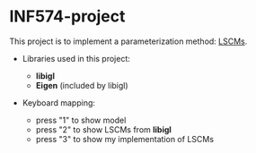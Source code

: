 # INF574-project

This project is to implement a parameterization method: [LSCMs](https://members.loria.fr/Bruno.Levy/papers/LSCM_SIGGRAPH_2002.pdf).

- Libraries used in this project:
	- **libigl**
	- **Eigen** (included by libigl)

- Keyboard mapping:
	- press "1" to show model
	- press "2" to show LSCMs from **libigl**
	- press "3" to show my implementation of LSCMs